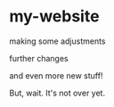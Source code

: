 # my-website

making some adjustments

further changes

and even more new stuff!

But, wait. It's not over yet.